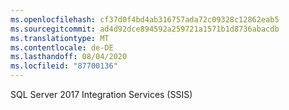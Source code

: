 ```yaml
---
ms.openlocfilehash: cf37d0f4bd4ab316757ada72c09328c12862eab5
ms.sourcegitcommit: ad4d92dce894592a259721a1571b1d8736abacdb
ms.translationtype: MT
ms.contentlocale: de-DE
ms.lasthandoff: 08/04/2020
ms.locfileid: "87700136"
---
```

 SQL Server 2017 Integration Services (SSIS) 